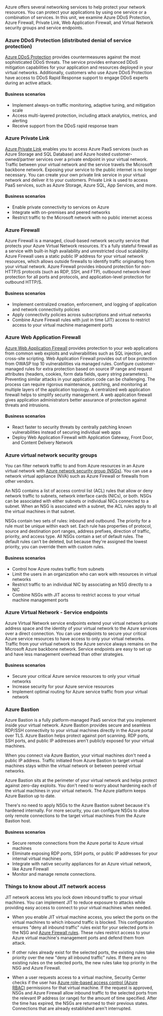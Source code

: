 
Azure offers several networking services to help protect your network resources. You can protect your applications by using one service or a combination of services. In this unit, we examine Azure DDoS Protection, Azure Firewall, Private Link, Web Application Firewall, and Virtual Network security groups and service endpoints.

### Azure DDoS Protection (distributed denial of service protection)

[Azure DDoS Protection](https://learn.microsoft.com/en-us/azure/ddos-protection/manage-ddos-protection) provides countermeasures against the most sophisticated DDoS threats. The service provides enhanced DDoS mitigation capabilities for your application and resources deployed in your virtual networks. Additionally, customers who use Azure DDoS Protection have access to DDoS Rapid Response support to engage DDoS experts during an active attack.

#### Business scenarios

- Implement always-on traffic monitoring, adaptive tuning, and mitigation scale
- Access multi-layered protection, including attack analytics, metrics, and alerting
- Receive support from the DDoS rapid response team

### Azure Private Link

[Azure Private Link](https://learn.microsoft.com/en-us/azure/private-link/private-link-overview) enables you to access Azure PaaS services (such as Azure Storage and SQL Database) and Azure hosted customer-owned/partner services over a private endpoint in your virtual network. Traffic between your virtual network and the service travels the Microsoft backbone network. Exposing your service to the public internet is no longer necessary. You can create your own private link service in your virtual network and deliver it to your customers. Private Link is used to access PaaS services, such as Azure Storage, Azure SQL, App Services, and more.

#### Business scenarios

- Enable private connectivity to services on Azure
- Integrate with on-premises and peered networks
- Restrict traffic to the Microsoft network with no public internet access

### Azure Firewall

Azure Firewall is a managed, cloud-based network security service that protects your Azure Virtual Network resources. It's a fully stateful firewall as a service with built-in high availability and unrestricted cloud scalability. Azure Firewall uses a static public IP address for your virtual network resources, which allows outside firewalls to identify traffic originating from your virtual network. Azure Firewall provides inbound protection for non-HTTP/S protocols (such as RDP, SSH, and FTP), outbound network-level protection for all ports and protocols, and application-level protection for outbound HTTP/S.

#### Business scenarios

- Implement centralized creation, enforcement, and logging of application and network connectivity policies
- Apply connectivity policies across subscriptions and virtual networks
- Combine Azure Firewall rules with just in time (JIT) access to restrict access to your virtual machine management ports

### Azure Web Application Firewall

[Azure Web Application Firewall](https://learn.microsoft.com/en-us/azure/web-application-firewall/overview) provides protection to your web applications from common web exploits and vulnerabilities such as SQL injection, and cross-site scripting. Web Application Firewall provides out of box protection from OWASP top 10 vulnerabilities via managed rules. Configure customer-managed rules for extra protection based on source IP range and request attributes (headers, cookies, form data fields, query string parameters). Preventing similar attacks in your application code can be challenging. The process can require rigorous maintenance, patching, and monitoring at multiple layers of the application topology. A centralized web application firewall helps to simplify security management. A web application firewall gives application administrators better assurance of protection against threats and intrusions.

#### Business scenarios

- React faster to security threats by centrally patching known vulnerabilities instead of securing individual web apps
- Deploy Web Application Firewall with Application Gateway, Front Door, and Content Delivery Network

### Azure virtual network security groups

You can filter network traffic to and from Azure resources in an Azure virtual network with [Azure network security group (NSGs)](https://learn.microsoft.com/en-us/azure/virtual-network/network-security-groups-overview). You can use a network virtual appliance (NVA) such as Azure Firewall or firewalls from other vendors.

An NSG contains a list of access control list (ACL) rules that allow or deny network traffic to subnets, network interface cards (NICs), or both. NSGs can be associated with either subnets or individual NICs connected to a subnet. When an NSG is associated with a subnet, the ACL rules apply to all the virtual machines in that subnet.

NSGs contain two sets of rules: inbound and outbound. The priority for a rule must be unique within each set. Each rule has properties of protocol, source and destination port ranges, address prefixes, direction of traffic, priority, and access type. All NSGs contain a set of default rules. The default rules can't be deleted, but because they're assigned the lowest priority, you can override them with custom rules.

#### Business scenarios

- Control how Azure routes traffic from subnets
- Limit the users in an organization who can work with resources in virtual networks
- Restrict traffic to an individual NIC by associating an NSG directly to a NIC
- Combine NSGs with JIT access to restrict access to your virtual machine management ports

### Azure Virtual Network - Service endpoints

Azure Virtual Network service endpoints extend your virtual network private address space and the identity of your virtual network to the Azure services over a direct connection. You can use endpoints to secure your critical Azure service resources to have access to only your virtual networks. Traffic from your virtual network to the Azure service always remains on the Microsoft Azure backbone network. Service endpoints are easy to set up and have less management overhead than other strategies.

#### Business scenarios

- Secure your critical Azure service resources to only your virtual networks
- Increase security for your Azure service resources
- Implement optimal routing for Azure service traffic from your virtual network

### Azure Bastion

Azure Bastion is a fully platform-managed PaaS service that you implement inside your virtual network. Azure Bastion provides secure and seamless RDP/SSH connectivity to your virtual machines directly in the Azure portal over TLS. Azure Bastion helps protect against port scanning. RDP ports, SSH ports, and public IP addresses aren't publicly exposed for your virtual machines.

When you connect via Azure Bastion, your virtual machines don't need a public IP address. Traffic initiated from Azure Bastion to target virtual machines stays within the virtual network or between peered virtual networks.

Azure Bastion sits at the perimeter of your virtual network and helps protect against zero-day exploits. You don't need to worry about hardening each of the virtual machines in your virtual network. The Azure platform keeps Azure Bastion up to date.

There's no need to apply NSGs to the Azure Bastion subnet because it's hardened internally. For more security, you can configure NSGs to allow only remote connections to the target virtual machines from the Azure Bastion host.

#### Business scenarios

- Secure remote connections from the Azure portal to Azure virtual machines
- Eliminate exposing RDP ports, SSH ports, or public IP addresses for your internal virtual machines
- Integrate with native security appliances for an Azure virtual network, like Azure Firewall
- Monitor and manage remote connections.

### Things to know about JIT network access

JIT network access lets you lock down inbound traffic to your virtual machines. You can implement JIT to reduce exposure to attacks while providing easy access to connect to your virtual machines when needed.

- When you enable JIT virtual machine access, you select the ports on the virtual machines to which inbound traffic is blocked. This configuration ensures "deny all inbound traffic" rules exist for your selected ports in the NSG and [Azure Firewall rules](https://learn.microsoft.com/en-us/azure/firewall/rule-processing). These rules restrict access to your Azure virtual machine's management ports and defend them from attack.
    
- If other rules already exist for the selected ports, the existing rules take priority over the new "deny all inbound traffic" rules. If there are no existing rules on the selected ports, the new rules take top priority in the NSG and Azure Firewall.
    
- When a user requests access to a virtual machine, Security Center checks if the user has [Azure role-based access control (Azure RBAC)](https://learn.microsoft.com/en-us/azure/role-based-access-control/role-assignments-portal) permissions for that virtual machine. If the request is approved, NSGs and Azure Firewall allow inbound traffic to the selected ports from the relevant IP address (or range) for the amount of time specified. After the time has expired, the NSGs are returned to their previous states. Connections that are already established aren't interrupted.
